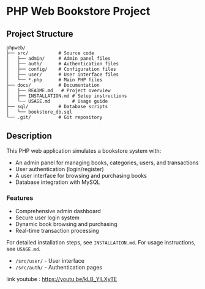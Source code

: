 # PHP Web Bookstore Project

## Project Structure

```
phpweb/
├── src/           # Source code
│   ├── admin/     # Admin panel files
│   ├── auth/      # Authentication files
│   ├── config/    # Configuration files
│   ├── user/      # User interface files
│   └── *.php      # Main PHP files
├── docs/          # Documentation
│   ├── README.md   # Project overview
│   ├── INSTALLATION.md # Setup instructions
│   └── USAGE.md        # Usage guide
├── sql/           # Database scripts
│   └── bookstore_db.sql
└── .git/          # Git repository
```

## Description

This PHP web application simulates a bookstore system with:
- An admin panel for managing books, categories, users, and transactions
- User authentication (login/register)
- A user interface for browsing and purchasing books
- Database integration with MySQL

### Features
- Comprehensive admin dashboard
- Secure user login system
- Dynamic book browsing and purchasing
- Real-time transaction processing

For detailed installation steps, see `INSTALLATION.md`.
For usage instructions, see `USAGE.md`.
- `/src/user/` - User interface
- `/src/auth/` - Authentication pages

link youtube : https://youtu.be/kLB_YlLXyTE
